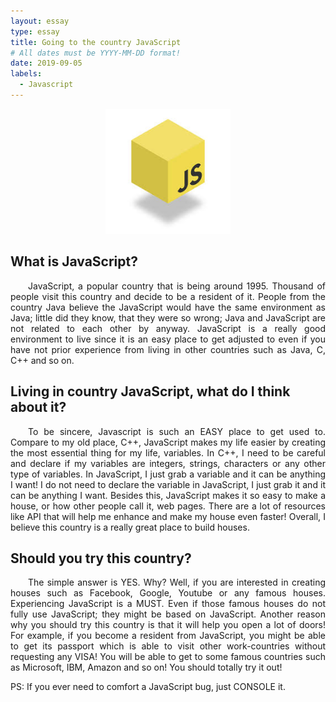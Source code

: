 ```yaml
---
layout: essay
type: essay
title: Going to the country JavaScript
# All dates must be YYYY-MM-DD format!
date: 2019-09-05
labels:
  - Javascript
---
```


<p align="center">
 <img class = "ui image " width="200" height="200" src="../images/JavaScript.jpg">
</p>

## What is JavaScript?
<p style=" 
  text-align: justify;
  text-justify: inter-word">
<span style="margin-left:2em"></span> JavaScript, a popular country that is being around 1995. Thousand of people visit this country and decide to be a resident of it. People from the country Java believe the JavaScript would have the same environment as Java; little did they know, that they were so wrong; Java and JavaScript are not related to each other by anyway. JavaScript is a really good environment to live since it is an easy place to get adjusted to even if you have not prior experience from living in other countries such as Java, C, C++ and so on.
</p>

## Living in country JavaScript, what do I think about it?
<p style=" 
  text-align: justify;
  text-justify: inter-word">
<span style="margin-left:2em"></span> To be sincere, Javascript is such an EASY place to get used to. Compare to my old place, C++, JavaScript makes my life easier by creating the most essential thing for my life, variables. In C++, I need to be careful and declare if my variables are integers, strings, characters or any other type of variables. In JavaScript, I just grab a variable and it can be anything I want! I do not need to declare the variable in JavaScript, I just grab it and it can be anything I want. Besides this, JavaScript makes it so easy to make a house, or how other people call it, web pages. There are a lot of resources like API that will help me enhance and make my house even faster! Overall, I believe this country is a really great place to build houses.
</p>

## Should you try this country?
<p style=" 
  text-align: justify;
  text-justify: inter-word">
<span style="margin-left:2em"></span> The simple answer is YES. Why? Well, if you are interested in creating houses such as Facebook, Google, Youtube or any famous houses. Experiencing JavaScript is a MUST. Even if those famous houses do not fully use JavaScript; they might be based on JavaScript. Another reason why you should try this country is that it will help you open a lot of doors! For example, if you become a resident from JavaScript, you might be able to get its passport which is able to visit other work-countries without requesting any VISA! You will be able to get to some famous countries such as Microsoft, IBM, Amazon and so on! You should totally try it out!
</p>

<p style=" 
  text-align: justify;
  text-justify: inter-word">

PS: If you ever need to comfort a JavaScript bug, just CONSOLE it.
</p>
